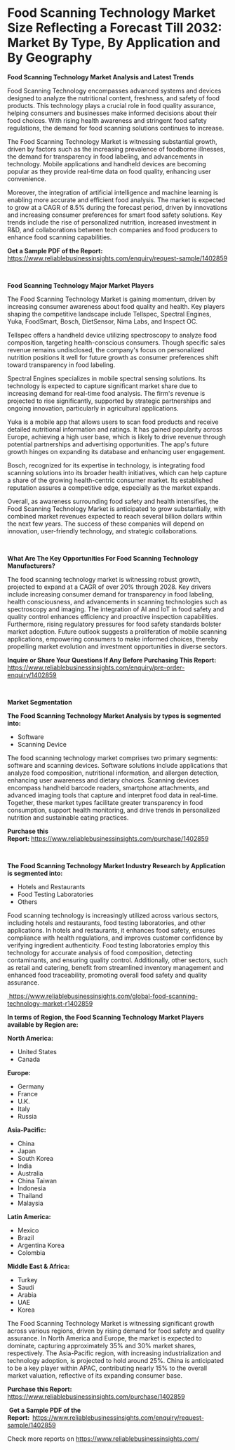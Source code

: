 <p><h1>Food Scanning Technology Market Size Reflecting a Forecast Till 2032: Market By Type, By Application and By Geography</h1></p><p><strong>Food Scanning Technology Market Analysis and Latest Trends</strong></p>
<p><p>Food Scanning Technology encompasses advanced systems and devices designed to analyze the nutritional content, freshness, and safety of food products. This technology plays a crucial role in food quality assurance, helping consumers and businesses make informed decisions about their food choices. With rising health awareness and stringent food safety regulations, the demand for food scanning solutions continues to increase.</p><p>The Food Scanning Technology Market is witnessing substantial growth, driven by factors such as the increasing prevalence of foodborne illnesses, the demand for transparency in food labeling, and advancements in technology. Mobile applications and handheld devices are becoming popular as they provide real-time data on food quality, enhancing user convenience.</p><p>Moreover, the integration of artificial intelligence and machine learning is enabling more accurate and efficient food analysis. The market is expected to grow at a CAGR of 8.5% during the forecast period, driven by innovations and increasing consumer preferences for smart food safety solutions. Key trends include the rise of personalized nutrition, increased investment in R&D, and collaborations between tech companies and food producers to enhance food scanning capabilities.</p></p>
<p><strong>Get a Sample PDF of the Report:&nbsp;</strong> <a href="https://www.reliablebusinessinsights.com/enquiry/request-sample/1402859?utm_campaign=2306&utm_medium=2&utm_source=Github&utm_content=ia&utm_term=28032025&utm_id=food-scanning-technology">https://www.reliablebusinessinsights.com/enquiry/request-sample/1402859</a></p>
<p>&nbsp;</p>
<p><strong>Food Scanning Technology Major Market Players</strong></p>
<p><p>The Food Scanning Technology Market is gaining momentum, driven by increasing consumer awareness about food quality and health. Key players shaping the competitive landscape include Tellspec, Spectral Engines, Yuka, FoodSmart, Bosch, DietSensor, Nima Labs, and Inspect OC.</p><p>Tellspec offers a handheld device utilizing spectroscopy to analyze food composition, targeting health-conscious consumers. Though specific sales revenue remains undisclosed, the company's focus on personalized nutrition positions it well for future growth as consumer preferences shift toward transparency in food labeling.</p><p>Spectral Engines specializes in mobile spectral sensing solutions. Its technology is expected to capture significant market share due to increasing demand for real-time food analysis. The firm's revenue is projected to rise significantly, supported by strategic partnerships and ongoing innovation, particularly in agricultural applications.</p><p>Yuka is a mobile app that allows users to scan food products and receive detailed nutritional information and ratings. It has gained popularity across Europe, achieving a high user base, which is likely to drive revenue through potential partnerships and advertising opportunities. The app's future growth hinges on expanding its database and enhancing user engagement.</p><p>Bosch, recognized for its expertise in technology, is integrating food scanning solutions into its broader health initiatives, which can help capture a share of the growing health-centric consumer market. Its established reputation assures a competitive edge, especially as the market expands.</p><p>Overall, as awareness surrounding food safety and health intensifies, the Food Scanning Technology Market is anticipated to grow substantially, with combined market revenues expected to reach several billion dollars within the next few years. The success of these companies will depend on innovation, user-friendly technology, and strategic collaborations.</p></p>
<p>&nbsp;</p>
<p><strong>What Are The Key Opportunities For Food Scanning Technology Manufacturers?</strong></p>
<p><p>The food scanning technology market is witnessing robust growth, projected to expand at a CAGR of over 20% through 2028. Key drivers include increasing consumer demand for transparency in food labeling, health consciousness, and advancements in scanning technologies such as spectroscopy and imaging. The integration of AI and IoT in food safety and quality control enhances efficiency and proactive inspection capabilities. Furthermore, rising regulatory pressures for food safety standards bolster market adoption. Future outlook suggests a proliferation of mobile scanning applications, empowering consumers to make informed choices, thereby propelling market evolution and investment opportunities in diverse sectors.</p></p>
<p><strong>Inquire or Share Your Questions If Any Before Purchasing This Report:</strong> <a href="https://www.reliablebusinessinsights.com/enquiry/pre-order-enquiry/1402859?utm_campaign=2306&utm_medium=2&utm_source=Github&utm_content=ia&utm_term=28032025&utm_id=food-scanning-technology">https://www.reliablebusinessinsights.com/enquiry/pre-order-enquiry/1402859</a></p>
<p>&nbsp;</p>
<p><strong>Market Segmentation</strong></p>
<p><strong>The Food Scanning Technology Market Analysis by types is segmented into:</strong></p>
<p><ul><li>Software</li><li>Scanning Device</li></ul></p>
<p><p>The food scanning technology market comprises two primary segments: software and scanning devices. Software solutions include applications that analyze food composition, nutritional information, and allergen detection, enhancing user awareness and dietary choices. Scanning devices encompass handheld barcode readers, smartphone attachments, and advanced imaging tools that capture and interpret food data in real-time. Together, these market types facilitate greater transparency in food consumption, support health monitoring, and drive trends in personalized nutrition and sustainable eating practices.</p></p>
<p><strong>Purchase this Report:&nbsp;</strong><a href="https://www.reliablebusinessinsights.com/purchase/1402859?utm_campaign=2306&utm_medium=2&utm_source=Github&utm_content=ia&utm_term=28032025&utm_id=food-scanning-technology">https://www.reliablebusinessinsights.com/purchase/1402859</a></p>
<p>&nbsp;</p>
<p><strong>The Food Scanning Technology Market Industry Research by Application is segmented into:</strong></p>
<p><ul><li>Hotels and Restaurants</li><li>Food Testing Laboratories</li><li>Others</li></ul></p>
<p><p>Food scanning technology is increasingly utilized across various sectors, including hotels and restaurants, food testing laboratories, and other applications. In hotels and restaurants, it enhances food safety, ensures compliance with health regulations, and improves customer confidence by verifying ingredient authenticity. Food testing laboratories employ this technology for accurate analysis of food composition, detecting contaminants, and ensuring quality control. Additionally, other sectors, such as retail and catering, benefit from streamlined inventory management and enhanced food traceability, promoting overall food safety and quality assurance.</p></p>
<p><a href="https://www.reliablebusinessinsights.com/global-food-scanning-technology-market-r1402859?utm_campaign=2306&utm_medium=2&utm_source=Github&utm_content=ia&utm_term=28032025&utm_id=food-scanning-technology">&nbsp;https://www.reliablebusinessinsights.com/global-food-scanning-technology-market-r1402859</a></p>
<p><strong>In terms of Region, the Food Scanning Technology Market Players available by Region are:</strong></p>
<p>
    <p> <strong> North America: </strong>
        <ul>
            <li>United States</li>
            <li>Canada</li>
        </ul>
        </p> 
    <p> <strong> Europe: </strong>
        <ul>
            <li>Germany</li>
            <li>France</li>
            <li>U.K.</li>
            <li>Italy</li>
            <li>Russia</li>
        </ul>
        </p> 
    <p> <strong> Asia-Pacific: </strong>
        <ul>
            <li>China</li>
            <li>Japan</li>
            <li>South Korea</li>
            <li>India</li>
            <li>Australia</li>
            <li>China Taiwan</li>
            <li>Indonesia</li>
            <li>Thailand</li>
            <li>Malaysia</li>
        </ul>
        </p> 
    <p> <strong> Latin America: </strong>
        <ul>
            <li>Mexico</li>
            <li>Brazil</li>
            <li>Argentina Korea</li>
            <li>Colombia</li>
        </ul>
        </p> 
    <p> <strong> Middle East & Africa: </strong>
        <ul>
            <li>Turkey</li>
            <li>Saudi</li>
            <li>Arabia</li>
            <li>UAE</li>
            <li>Korea</li>
        </ul>
    </p>
    </p>
<p><p>The Food Scanning Technology Market is witnessing significant growth across various regions, driven by rising demand for food safety and quality assurance. In North America and Europe, the market is expected to dominate, capturing approximately 35% and 30% market shares, respectively. The Asia-Pacific region, with increasing industrialization and technology adoption, is projected to hold around 25%. China is anticipated to be a key player within APAC, contributing nearly 15% to the overall market valuation, reflective of its expanding consumer base.</p></p>
<p><strong>Purchase this Report: </strong><a href="https://www.reliablebusinessinsights.com/purchase/1402859?utm_campaign=2306&utm_medium=2&utm_source=Github&utm_content=ia&utm_term=28032025&utm_id=food-scanning-technology">https://www.reliablebusinessinsights.com/purchase/1402859</a></p>
<p>&nbsp;<strong>Get a Sample PDF of the Report:&nbsp;&nbsp;</strong><a href="https://www.reliablebusinessinsights.com/enquiry/request-sample/1402859?utm_campaign=2306&utm_medium=2&utm_source=Github&utm_content=ia&utm_term=28032025&utm_id=food-scanning-technology">https://www.reliablebusinessinsights.com/enquiry/request-sample/1402859</a></p>
<p><strong></strong></p>
<p>Check more reports on <a href="https://www.reliablebusinessinsights.com/?utm_campaign=2306&utm_medium=2&utm_source=Github&utm_content=ia&utm_term=28032025&utm_id=food-scanning-technology">https://www.reliablebusinessinsights.com/</a></p>